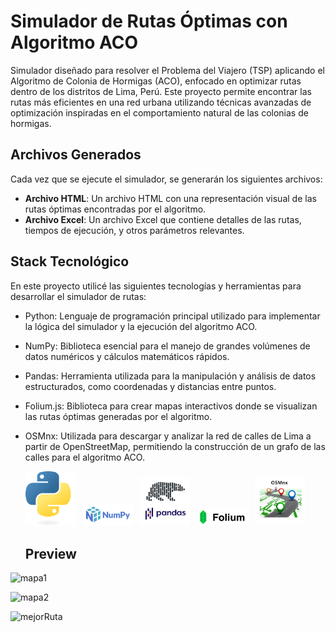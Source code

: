 # Simulador de Rutas Óptimas con Algoritmo ACO

Simulador diseñado para resolver el Problema del Viajero (TSP) aplicando el Algoritmo de Colonia de Hormigas (ACO), enfocado en optimizar rutas dentro de los distritos de Lima, Perú. Este proyecto permite encontrar las rutas más eficientes en una red urbana utilizando técnicas avanzadas de optimización inspiradas en el comportamiento natural de las colonias de hormigas.

## Archivos Generados

Cada vez que se ejecute el simulador, se generarán los siguientes archivos:

- **Archivo HTML**: Un archivo HTML con una representación visual de las rutas óptimas encontradas por el algoritmo.
- **Archivo Excel**: Un archivo Excel que contiene detalles de las rutas, tiempos de ejecución, y otros parámetros relevantes.

## Stack Tecnológico

En este proyecto utilicé las siguientes tecnologías y herramientas para desarrollar el simulador de rutas:

- Python: Lenguaje de programación principal utilizado para implementar la lógica del simulador y la ejecución del algoritmo ACO.
- NumPy: Biblioteca esencial para el manejo de grandes volúmenes de datos numéricos y cálculos matemáticos rápidos.
- Pandas: Herramienta utilizada para la manipulación y análisis de datos estructurados, como coordenadas y distancias entre puntos.
- Folium.js: Biblioteca para crear mapas interactivos donde se visualizan las rutas óptimas generadas por el algoritmo.
- OSMnx: Utilizada para descargar y analizar la red de calles de Lima a partir de OpenStreetMap, permitiendo la construcción de un grafo de las calles para el algoritmo ACO.

  <img src="resources/python.png" alt="python" width="80"> &nbsp; <img src="resources/numpy.png" alt="numpy" width="80"> &nbsp; <img src="resources/pandas.png" alt="pandas" width="80"> &nbsp; <img src="resources/folium.png" alt="folium" width="80"> &nbsp; <img src="resources/osmnx.jpg" alt="osmnx" width="80">

  ## Preview
![mapa1](https://github.com/user-attachments/assets/e05b9c18-e3ff-4b84-a8d4-6690be91ddd0)
  
![mapa2](https://github.com/user-attachments/assets/0d9caf32-6db0-4f75-b7ac-3ee72950c705)

![mejorRuta](https://github.com/user-attachments/assets/84e2db2b-969b-45b8-adeb-5c8976df3c1b)
